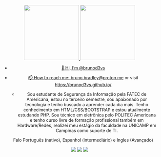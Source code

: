 <div align="center">
  <a href="https://github.com/brunod3vs">
  <img height="180em" src="https://github-readme-stats.vercel.app/api?username=brunod3vs&show_icons=true&theme=dracula&include_all_commits=true&count_private=true"/>
  <img height="180em" src="https://github-readme-stats.vercel.app/api/top-langs/?username=brunod3vs&layout=compact&langs_count=7&theme=dracula"/>

  
  
- 👋 Hi, I’m @brunod3vs
- 📫 How to reach me: bruno.bradley@proton.me or visit https://brunod3vs.github.io/
    - Sou estudante de Segurança da Informação pela FATEC de Americana, estou no terceiro semestre, sou apaixonado por tecnologia e tenho buscado a aprender cada dia mais. Tenho conhecimento em HTML/CSS/BOOTSTRAP e estou atualmente estudando PHP.
    Sou técnico em eletrônica pelo POLITEC Americana e tenho curso livre de formação profissional também em Hardware/Redes, realizei meu estágio da faculdade na UNICAMP em Campinas como suporte de TI.
    
    Falo Português (nativo), Espanhol (intermediário) e Ingles (Avançado)
  
  
  <div> 
 <a href="https://www.instagram.com/actsbruno" target="_blank"><img src="https://img.shields.io/badge/-Instagram-%23E4405F?style=for-the-badge&logo=instagram&logoColor=white" target="_blank"></a>
 <a href = "mailto:brunod3vs@gmail.com"><img src="https://img.shields.io/badge/-Gmail-%23333?style=for-the-badge&logo=gmail&logoColor=white" target="_blank"></a>
 <a href="https://www.linkedin.com/in/brunod3vs/" target="_blank"><img src="https://img.shields.io/badge/-LinkedIn-%230077B5?style=for-the-badge&logo=linkedin&logoColor=white" target="_blank"></a> 
    
 
</div>

<!---
brunod3vs/brunod3vs is a ✨ special ✨ repository because its `README.md` (this file) appears on your GitHub profile.
You can click the Preview link to take a look at your changes.
--->

  
  
